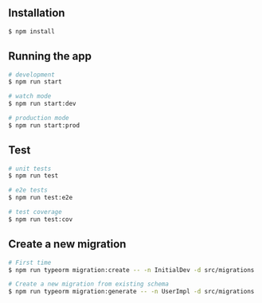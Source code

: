 ## Installation

```bash
$ npm install
```

## Running the app

```bash
# development
$ npm run start

# watch mode
$ npm run start:dev

# production mode
$ npm run start:prod
```

## Test

```bash
# unit tests
$ npm run test

# e2e tests
$ npm run test:e2e

# test coverage
$ npm run test:cov
```

## Create a new migration

```bash
# First time
$ npm run typeorm migration:create -- -n InitialDev -d src/migrations

# Create a new migration from existing schema
$ npm run typeorm migration:generate -- -n UserImpl -d src/migrations
```


